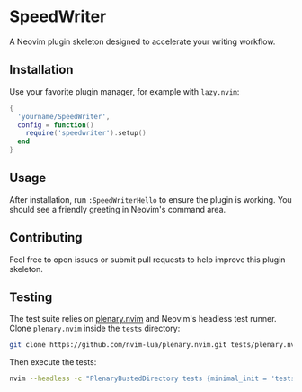 # SpeedWriter

A Neovim plugin skeleton designed to accelerate your writing workflow.

## Installation

Use your favorite plugin manager, for example with `lazy.nvim`:

```lua
{
  'yourname/SpeedWriter',
  config = function()
    require('speedwriter').setup()
  end
}
```

## Usage

After installation, run `:SpeedWriterHello` to ensure the plugin is working. You
should see a friendly greeting in Neovim's command area.

## Contributing

Feel free to open issues or submit pull requests to help improve this
plugin skeleton.

## Testing

The test suite relies on [plenary.nvim](https://github.com/nvim-lua/plenary.nvim)
and Neovim's headless test runner. Clone `plenary.nvim` inside the `tests` directory:

```bash
git clone https://github.com/nvim-lua/plenary.nvim.git tests/plenary.nvim
```

Then execute the tests:

```bash
nvim --headless -c "PlenaryBustedDirectory tests {minimal_init = 'tests/minimal_init.lua'}"
```

